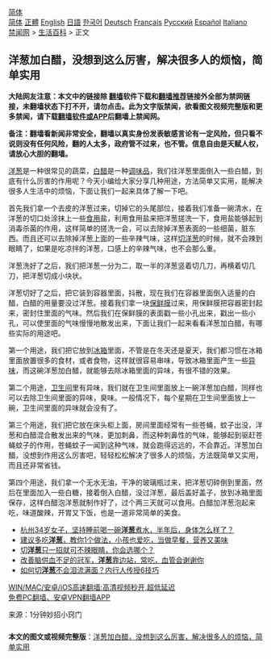  <!-- 面包屑导航 --> <div class="breadcrumb"><!-- GTranslate: https://gtranslate.io/ -->  <div class="switcher notranslate">  <div class="selected">  <a href="#" onclick="return false;"> 简体</a>  </div>  <div class="option">  <a href="https://www.bannedbook.org" onclick="doGTranslate('zh-CN|zh-CN');jQuery('div.switcher div.selected a').html(jQuery(this).html());return false;" title="简体中文" class="nturl selected"> 简体</a>  <a href="https://www.bannedbook.org/zh-tw/" onclick="doGTranslate('zh-CN|zh-TW');jQuery('div.switcher div.selected a').html(jQuery(this).html());return false;" title="繁體中文" class="nturl"> 正體</a>  <a href="https://www.bannedbook.org/en/" onclick="doGTranslate('zh-CN|en');jQuery('div.switcher div.selected a').html(jQuery(this).html());return false;" title="English" class="nturl"> English</a>  <a href="https://www.bannedbook.org/ja/" onclick="doGTranslate('zh-CN|ja');jQuery('div.switcher div.selected a').html(jQuery(this).html());return false;" title="日本語" class="nturl"> 日語</a>  <a href="https://www.bannedbook.org/ko/" onclick="doGTranslate('zh-CN|ko');jQuery('div.switcher div.selected a').html(jQuery(this).html());return false;" title="한국어" class="nturl"> 한국어</a>  <a href="https://www.bannedbook.org/de/" onclick="doGTranslate('zh-CN|de');jQuery('div.switcher div.selected a').html(jQuery(this).html());return false;" title="Deutsch" class="nturl"> Deutsch</a>  <a href="https://www.bannedbook.org/fr/" onclick="doGTranslate('zh-CN|fr');jQuery('div.switcher div.selected a').html(jQuery(this).html());return false;" title="Français" class="nturl"> Français</a>  <a href="https://www.bannedbook.org/ru/" onclick="doGTranslate('zh-CN|ru');jQuery('div.switcher div.selected a').html(jQuery(this).html());return false;" title="Русский" class="nturl"> Русский</a>  <a href="https://www.bannedbook.org/es/" onclick="doGTranslate('zh-CN|es');jQuery('div.switcher div.selected a').html(jQuery(this).html());return false;" title="Español" class="nturl"> Español</a>  <a href="https://www.bannedbook.org/it/" onclick="doGTranslate('zh-CN|it');jQuery('div.switcher div.selected a').html(jQuery(this).html());return false;" title="Italiano" class="nturl"> Italiano</a>  </div>  </div>      <div class='breadcrumb-sub'><!-- Breadcrumb NavXT 6.3.0 --> <a href="https://www.bannedbook.org/" class="home">禁闻网</a> &gt; <a href="https://www.bannedbook.org/bnews/lifebaike/" class="category">生活百科</a> &gt; 正文</div></div><h2>洋葱加白醋，没想到这么厉害，解决很多人的烦恼，简单实用</h2> <p class="notice"><b>大陆网友注意：本文中的链接除 <a href="https://github.com/bannedbook/fanqiang" >翻墙</a>软件下载和<a href="https://github.com/killgcd/justmysocks/blob/master/README.md">翻墙推荐</a>链接外全部为禁网链接，未翻墙状态下打不开，请勿点击。此为文字版禁闻，欲看图文视频完整版和更多禁闻，请下载<a href="https://github.com/bannedbook/fanqiang">翻墙软件或APP</a>后翻墙上禁闻网。</p><p>备注：翻墙看新闻非常安全，翻墙以真实身份发表敏感言论有一定风险，但只看不说则没有任何风险，翻的人太多，政府管不过来，也不管。信息自由是天赋人权，请放心大胆的翻墙。</b></p>  <div class="entry"> <p><a href="https://www.bannedbook.org/bnews/tag/%e6%b4%8b%e8%91%b1/" class="st_tag internal_tag" rel="tag" title="标签 洋葱 下的日志">洋葱</a>是一种很常见的蔬菜，<a href="https://www.bannedbook.org/bnews/tag/%E7%99%BD%E9%86%8B/" class="st_tag internal_tag" rel="tag" title="标签 白醋 下的日志">白醋</a>是一种<a href="https://www.bannedbook.org/bnews/tag/%E8%B0%83%E5%91%B3%E5%93%81/" class="st_tag internal_tag" rel="tag" title="标签 调味品 下的日志">调味品</a>，我们往洋葱里面倒入一些白醋，到底有什么厉害的作用呢？今天小编给大家分享几种用途，方法简单又实用，能解决很多人生活中的烦恼，下面让我们一起来具体了解一下吧。</p> <p>首先我们拿一个去皮的洋葱过来，切掉它的头尾部位，接着我们准备一碗清水，在洋葱的切口处涂抹上一些<a href="https://www.bannedbook.org/bnews/tag/%E9%A3%9F%E7%94%A8/" class="st_tag internal_tag" rel="tag" title="标签 食用 下的日志">食用</a>盐，利用食用盐来把洋葱搓洗一下，食用盐能够起到消毒杀菌的作用，这样简单的搓洗一会，可以去除掉洋葱表面的一些细菌，脏东西。而且还可以去除掉洋葱上面的一些辛辣气味，这样<a href="https://www.bannedbook.org/bnews/tag/%E5%88%87%E6%B4%8B%E8%91%B1/" class="st_tag internal_tag" rel="tag" title="标签 切洋葱 下的日志">切洋葱</a>的时候，就不会辣到眼睛了，如果是吃凉拌的洋葱，口感上的辛辣气味，也不会那么重。</p>  <p>洋葱洗好了之后，我们把洋葱一分为二，取一半的洋葱竖着切几刀，再横着切几刀，把洋葱切成小块状。</p> <p>洋葱切好了之后，把它装到容器里面，抖散，现在我们在容器里面倒入适量的白醋，白醋的用量要没过洋葱。接着我们拿一块<a href="https://www.bannedbook.org/bnews/tag/%E4%BF%9D%E9%B2%9C%E8%86%9C/" class="st_tag internal_tag" rel="tag" title="标签 保鲜膜 下的日志">保鲜膜</a>过来，用保鲜膜把容器密封起来，密封住里面的气味。然后我们在保鲜膜的表面戳一些小孔出来，戳出一些小孔，可以使里面的气味慢慢地散发出来，下面让我们一起来看看洋葱加白醋，有哪些实际的用途吧。</p>  <p>第一个用途，我们把它放到<a href="https://www.bannedbook.org/bnews/tag/%e5%86%b0%e7%ae%b1/" class="st_tag internal_tag" rel="tag" title="标签 冰箱 下的日志">冰箱</a>里面，不管是在冬天还是夏天，我们都习惯在冰箱里面放置很多的食材，或者食物，这样就很容易串味，导致冰箱里面产生一些<a href="https://www.bannedbook.org/bnews/tag/%E5%BC%82%E5%91%B3/" class="st_tag internal_tag" rel="tag" title="标签 异味 下的日志">异味</a>，而这碗洋葱加白醋，就能够去除冰箱里面的异味，有很不错的效果。</p> <p>第二个用途，<a href="https://www.bannedbook.org/bnews/tag/%E5%8D%AB%E7%94%9F%E9%97%B4/" class="st_tag internal_tag" rel="tag" title="标签 卫生间 下的日志">卫生间</a>里有异味，我们就在卫生间里面放上一碗洋葱加白醋，同样也可以去除卫生间里面的异味，臭味。一般情况下，每个星期在卫生间里面放上一碗，卫生间里面的异味就会没有了。</p>  <p>第三个用途，我们把它放在床头柜上面，房间里面经常有一些苍蝇，蚊子出没，洋葱和白醋混合散发出来的气味，更加刺鼻，而这种刺鼻性的气味，能够起到驱赶苍蝇蚊子的作用，苍蝇蚊子一闻到这种气味，就会跑得远远的，不会靠近。洋葱加白醋，没想到作用这么厉害吧，轻轻松松解决了很多人的烦恼，方法既简单又实用，而且还非常省钱。</p> <p>第四个用途，我们拿一个无水无油，干净的玻璃瓶过来，把洋葱切碎倒到里面，然后在里面加入一些白糖，接着倒入白醋，没过洋葱，最后盖好盖子，放到冰箱里面保存，这样白醋泡洋葱就制作好了，过个两三天就可以食用。白醋加洋葱泡起来吃，味道酸辣，开胃又下饭，也是一道非常简单的美食。</p>  <ul class='op-related-articles' title='相关阅读'> <li><a href='https://www.bannedbook.org/bnews/lifebaike/20210714/1586755.html' target='_blank'>杭州34岁女子，坚持睡前喝一碗<b>洋葱</b>煮水，半年后，身体怎么样了？</a></li> <li><a href='https://www.bannedbook.org/bnews/lifebaike/20210707/1582249.html' target='_blank'>建议多吃<b>洋葱</b>，教你1个做法，小孩也爱吃，当做早餐，营养又美味</a></li> <li><a href='https://www.bannedbook.org/bnews/comments/20210704/1580172.html' target='_blank'>切<b>洋葱</b>只一招就可不辣眼睛，你会选哪个？</a></li> <li><a href='https://www.bannedbook.org/bnews/lifebaike/20210626/1574913.html' target='_blank'>改善脑供血不足的冠军，<b>洋葱</b>靠边站，常吃，血管会谢谢你</a></li> <li><a href='https://www.bannedbook.org/bnews/lifebaike/20210620/1570397.html' target='_blank'>如何切<b>洋葱</b>不会泪流满面？内行人传授6技巧</a></li> </ul> <p class="texttj"> <a href="https://github.com/bannedbook/fanqiang/wiki/V2ray%E6%9C%BA%E5%9C%BA" target="_blank">WIN/MAC/安卓/iOS高速翻墙:高清视频秒开,超低延迟</a><br/> <a href="https://github.com/bannedbook/fanqiang/wiki/%E7%A6%81%E9%97%BB%E7%BD%91%E5%AE%89%E5%8D%93%E7%BF%BB%E5%A2%99%E6%96%B0%E9%97%BBAPP" target="_blank">免费PC翻墙、安卓VPN翻墙APP</a></p><p> 来源：1分钟妙招小窍门 </p><a name='sharetosocial'></a>  <div style="margin-bottom:5px;padding-bottom:5px;clear:both"> <div id="archive-pix-1" class="banner-ads"> <!-- AuctionX Display platform tag START --> <div id="26318x728x90x621x_ADSLOT2" clicktrack="%%CLICK_URL_ESC%%"></div> <!-- AuctionX Display platform tag END --> </div> <div id="archive-pix-2" class="banner-ads"> <!-- AuctionX Display platform tag START --> <div id="26315x300x250x621x_ADSLOT2" clicktrack="%%CLICK_URL_ESC%%"></div> <!-- AuctionX Display platform tag END --> </div> </div>  <div id="archive-pix-1" class="banner-ads"> <!-- AuctionX Display platform tag START --> <div id="26318x728x90x621x_ADSLOT3" clicktrack="%%CLICK_URL_ESC%%"></div> <!-- AuctionX Display platform tag END --> </div> <div><b>本文的图文或视频完整版</b>：<a href='https://www.bannedbook.org/bnews/lifebaike/20210728/1595746.html'>洋葱加白醋，没想到这么厉害，解决很多人的烦恼，简单实用</a></div>  </div><!--END ENTRY--> 